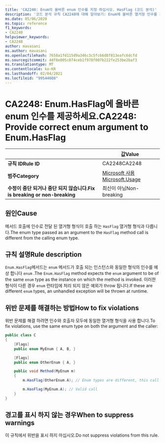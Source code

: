 ```yaml
---
title: 'CA2248: Enum의 올바른 enum 인수를 지정 하십시오. HasFlag (코드 분석)'
description: '코드 분석 규칙 CA2248에 대해 알아보기: Enum에 올바른 열거형 인수를 제공 합니다. HasFlag'
ms.date: 05/06/2020
ms.topic: reference
f1_keywords:
- CA2248
helpviewer_keywords:
- CA2248
author: mavasani
ms.author: mavasani
ms.openlocfilehash: 7658a1fd115d9a346c3c5fc66d8f813eafc6dcfd
ms.sourcegitcommit: 4df8e005c074ceb1f978f007b222fe253be2baf3
ms.translationtype: MT
ms.contentlocale: ko-KR
ms.lasthandoff: 02/04/2021
ms.locfileid: "99544608"
---
```

# <a name="ca2248-provide-correct-enum-argument-to-enumhasflag"></a><span data-ttu-id="07895-103">CA2248: Enum.HasFlag에 올바른 enum 인수를 제공하세요.</span><span class="sxs-lookup"><span data-stu-id="07895-103">CA2248: Provide correct enum argument to Enum.HasFlag</span></span>

| | <span data-ttu-id="07895-104">값</span><span class="sxs-lookup"><span data-stu-id="07895-104">Value</span></span> |
|-|-|
| <span data-ttu-id="07895-105">**규칙 ID**</span><span class="sxs-lookup"><span data-stu-id="07895-105">**Rule ID**</span></span> |<span data-ttu-id="07895-106">CA2248</span><span class="sxs-lookup"><span data-stu-id="07895-106">CA2248</span></span>|
| <span data-ttu-id="07895-107">**범주**</span><span class="sxs-lookup"><span data-stu-id="07895-107">**Category**</span></span> |[<span data-ttu-id="07895-108">Microsoft 사용</span><span class="sxs-lookup"><span data-stu-id="07895-108">Microsoft.Usage</span></span>](usage-warnings.md)|
| <span data-ttu-id="07895-109">**수정이 중단 되거나 중단 되지 않습니다.**</span><span class="sxs-lookup"><span data-stu-id="07895-109">**Fix is breaking or non-breaking**</span></span> |<span data-ttu-id="07895-110">최신이 아님</span><span class="sxs-lookup"><span data-stu-id="07895-110">Non-breaking</span></span>|

## <a name="cause"></a><span data-ttu-id="07895-111">원인</span><span class="sxs-lookup"><span data-stu-id="07895-111">Cause</span></span>

<span data-ttu-id="07895-112">메서드 호출에 인수로 전달 된 열거형 형식이 호출 하는 `HasFlag` 열거형 형식과 다릅니다.</span><span class="sxs-lookup"><span data-stu-id="07895-112">The enum type passed as an argument to the `HasFlag` method call is different from the calling enum type.</span></span>

## <a name="rule-description"></a><span data-ttu-id="07895-113">규칙 설명</span><span class="sxs-lookup"><span data-stu-id="07895-113">Rule description</span></span>

<span data-ttu-id="07895-114">`Enum.HasFlag`메서드는 `enum` 메서드가 호출 되는 인스턴스와 동일한 형식의 인수를 예상 합니다 `enum` .</span><span class="sxs-lookup"><span data-stu-id="07895-114">The `Enum.HasFlag` method expects the `enum` argument to be of the same `enum` type as the instance on which the method is invoked.</span></span> <span data-ttu-id="07895-115">이러한 형식이 다른 경우 `enum` 런타임에 처리 되지 않은 예외가 throw 됩니다.</span><span class="sxs-lookup"><span data-stu-id="07895-115">If these are different `enum` types, an unhandled exception will be thrown at runtime.</span></span>

## <a name="how-to-fix-violations"></a><span data-ttu-id="07895-116">위반 문제를 해결하는 방법</span><span class="sxs-lookup"><span data-stu-id="07895-116">How to fix violations</span></span>

<span data-ttu-id="07895-117">위반 문제를 해결 하려면 인수와 호출자 모두에 동일한 열거형 형식을 사용 합니다.</span><span class="sxs-lookup"><span data-stu-id="07895-117">To fix violations, use the same enum type on both the argument and the caller:</span></span>

```csharp
public class C
{
    [Flags]
    public enum MyEnum { A, B, }

    [Flags]
    public enum OtherEnum { A, }

    public void Method(MyEnum m)
    {
        m.HasFlag(OtherEnum.A); // Enum types are different, this call will cause an `ArgumentException` to be thrown at runtime

        m.HasFlag(MyEnum.A); // Valid call
    }
}
```

## <a name="when-to-suppress-warnings"></a><span data-ttu-id="07895-118">경고를 표시 하지 않는 경우</span><span class="sxs-lookup"><span data-stu-id="07895-118">When to suppress warnings</span></span>

<span data-ttu-id="07895-119">이 규칙에서 위반을 표시 하지 마십시오.</span><span class="sxs-lookup"><span data-stu-id="07895-119">Do not suppress violations from this rule.</span></span>
